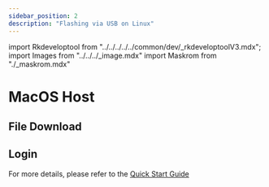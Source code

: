 ```yaml
---
sidebar_position: 2
description: "Flashing via USB on Linux"
---
```


import Rkdeveloptool from "../../../../../common/dev/\_rkdeveloptoolV3.mdx";
import Images from "../../../\_image.mdx"
import Maskrom from "./\_maskrom.mdx"

# MacOS Host

## File Download

<Images loader={true} system_img={true} spi_img={false} />

<Rkdeveloptool platform="macos">
<Maskrom/>
</Rkdeveloptool>

## Login

For more details, please refer to the [Quick Start Guide](../../quick-start.md)
